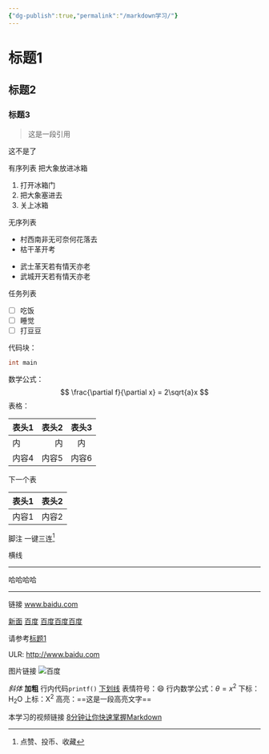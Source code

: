 ```yaml
---
{"dg-publish":true,"permalink":"/markdown学习/"}
---
```


# 标题1
## 标题2
### 标题3
> 这是一段引用

这不是了

有序列表
把大象放进冰箱
1. 打开冰箱门
2. 把大象塞进去
3. 关上冰箱

无序列表
- 村西南非无可奈何花落去
- 枯干革开考
* 武士革天若有情天亦老
* 武城开天若有情天亦老

任务列表
- [ ] 吃饭
- [ ] 睡觉
- [ ] 打豆豆

代码块：
```c
int main
```

数学公式：
$$
\frac{\partial f}{\partial x} = 2\sqrt{a}x
$$
表格：

|表头1|表头2|表头3|
| :--- | ---: | :---: |
|内|内|内|
|内容4|内容5|内容6|

下一个表

|表头1|表头2| 
| --- | --- | 
|内容1|内容2|

脚注
一键三连[^三连]


[^三连]:点赞、投币、收藏

横线

---
哈哈哈哈

---
链接
www.baidu.com

[新面](新面 "本地跳转")
[百度][id1]
[百度][id1][百度][id1][百度][id1]



[id1]:http://www.baidu.com "搜索引擎"



请参考[标题1](#标题1)


ULR:
http://www.baidu.com


图片链接
![百度](https://k.sinaimg.cn/n/sinakd20240509s/257/w640h417/20240509/a4fe-b64863773682f4abd20e2aa1f9d41fb7.jpg/w700d1q75cms.jpg?by=cms_fixed_width "百度搜索")

*斜体*
**加粗**
行内代码`printf()`
<u>下划线</u>
表情符号：:smile:
行内数学公式：$\theta=x^2$
下标：H<sub>2</sub>O
上标：X<sup>2</sup>
高亮：==这是一段高亮文字==




本学习的视频链接
[8分钟让你快速掌握Markdown](https://www.bilibili.com/video/BV1JA411h7Gw/?share_source=copy_web&vd_source=d5cec5ec59509e9b6edffc11c907d8d8)
